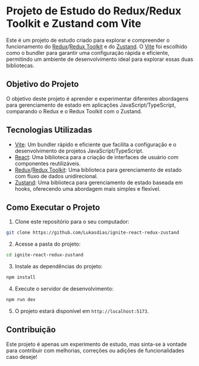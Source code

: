 # Projeto de Estudo do Redux/Redux Toolkit e Zustand com Vite

Este é um projeto de estudo criado para explorar e compreender o funcionamento do [Redux](https://redux.js.org/)/[Redux Toolkit](https://redux-toolkit.js.org/) e do [Zustand](https://github.com/pmndrs/zustand). O [Vite](https://vitejs.dev/) foi escolhido como o bundler para garantir uma configuração rápida e eficiente, permitindo um ambiente de desenvolvimento ideal para explorar essas duas bibliotecas.

## Objetivo do Projeto

O objetivo deste projeto é aprender e experimentar diferentes abordagens para gerenciamento de estado em aplicações JavaScript/TypeScript, comparando o Redux e o Redux Toolkit com o Zustand.

## Tecnologias Utilizadas

- [Vite](https://vitejs.dev/): Um bundler rápido e eficiente que facilita a configuração e o desenvolvimento de projetos JavaScript/TypeScript.
- [React](https://reactjs.org/): Uma biblioteca para a criação de interfaces de usuário com componentes reutilizáveis.
- [Redux](https://redux.js.org/)/[Redux Toolkit](https://redux-toolkit.js.org/): Uma biblioteca para gerenciamento de estado com fluxo de dados unidirecional.
- [Zustand](https://github.com/pmndrs/zustand): Uma biblioteca para gerenciamento de estado baseada em hooks, oferecendo uma abordagem mais simples e flexível.

## Como Executar o Projeto

1. Clone este repositório para o seu computador:

```bash
git clone https://github.com/Lukasdias/ignite-react-redux-zustand
```

2. Acesse a pasta do projeto:

```bash
cd ignite-react-redux-zustand
```

3. Instale as dependências do projeto:

```bash
npm install
```

4. Execute o servidor de desenvolvimento:

```bash
npm run dev
```

5. O projeto estará disponível em `http://localhost:5173`.

## Contribuição

Este projeto é apenas um experimento de estudo, mas sinta-se à vontade para contribuir com melhorias, correções ou adições de funcionalidades caso deseje!
